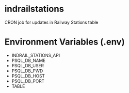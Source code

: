 # indrailstations
CRON job for updates in Railway Stations table

# Environment Variables (.env)
- INDRAIL_STATIONS_API
- PSQL_DB_NAME
- PSQL_DB_USER
- PSQL_DB_PWD
- PSQL_DB_HOST
- PSQL_DB_PORT
- TABLE